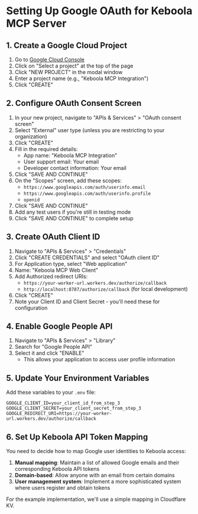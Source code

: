 # Setting Up Google OAuth for Keboola MCP Server

## 1. Create a Google Cloud Project

1. Go to [Google Cloud Console](https://console.cloud.google.com/)
2. Click on "Select a project" at the top of the page
3. Click "NEW PROJECT" in the modal window
4. Enter a project name (e.g., "Keboola MCP Integration")
5. Click "CREATE"

## 2. Configure OAuth Consent Screen

1. In your new project, navigate to "APIs & Services" > "OAuth consent screen"
2. Select "External" user type (unless you are restricting to your organization)
3. Click "CREATE"
4. Fill in the required details:
   - App name: "Keboola MCP Integration"
   - User support email: Your email
   - Developer contact information: Your email
5. Click "SAVE AND CONTINUE"
6. On the "Scopes" screen, add these scopes:
   - `https://www.googleapis.com/auth/userinfo.email`
   - `https://www.googleapis.com/auth/userinfo.profile`
   - `openid`
7. Click "SAVE AND CONTINUE"
8. Add any test users if you're still in testing mode
9. Click "SAVE AND CONTINUE" to complete setup

## 3. Create OAuth Client ID

1. Navigate to "APIs & Services" > "Credentials"
2. Click "CREATE CREDENTIALS" and select "OAuth client ID"
3. For Application type, select "Web application"
4. Name: "Keboola MCP Web Client"
5. Add Authorized redirect URIs:
   - `https://your-worker-url.workers.dev/authorize/callback`
   - `http://localhost:8787/authorize/callback` (for local development)
6. Click "CREATE"
7. Note your Client ID and Client Secret - you'll need these for configuration

## 4. Enable Google People API

1. Navigate to "APIs & Services" > "Library"
2. Search for "Google People API"
3. Select it and click "ENABLE"
   - This allows your application to access user profile information

## 5. Update Your Environment Variables

Add these variables to your `.env` file:

```
GOOGLE_CLIENT_ID=your_client_id_from_step_3
GOOGLE_CLIENT_SECRET=your_client_secret_from_step_3
GOOGLE_REDIRECT_URI=https://your-worker-url.workers.dev/authorize/callback
```

## 6. Set Up Keboola API Token Mapping

You need to decide how to map Google user identities to Keboola access:

1. **Manual mapping**: Maintain a list of allowed Google emails and their corresponding Keboola API tokens
2. **Domain-based**: Allow anyone with an email from certain domains
3. **User management system**: Implement a more sophisticated system where users register and obtain tokens

For the example implementation, we'll use a simple mapping in Cloudflare KV. 